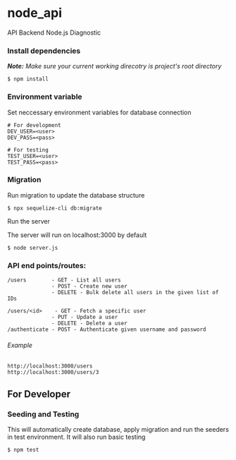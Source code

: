 # node_api
API Backend Node.js Diagnostic

### Install dependencies
***Note:*** _Make sure your current working direcotry is project's root directory_

```
$ npm install
```

### Environment variable

Set neccessary environment variables for database connection
```
# For development
DEV_USER=<user>
DEV_PASS=<pass>

# For testing
TEST_USER=<user>
TEST_PASS=<pass>
```

### Migration

Run migration to update the database structure

```
$ npx sequelize-cli db:migrate
```

Run the server

The server will run on localhost:3000 by default

```
$ node server.js
```

### API end points/routes:

```
/users        - GET - List all users
              - POST - Create new user
              - DELETE - Bulk delete all users in the given list of IDs
           
/users/<id>    - GET - Fetch a specific user
              - PUT - Update a user
              - DELETE - Delete a user
/authenticate - POST - Authenticate given username and password
```

###### Example
```
http://localhost:3000/users
http://localhost:3000/users/3
```


## For Developer 

### Seeding and Testing
This will automatically create database, apply migration and run the seeders in test environment. It will also run basic testing

```
$ npm test
```


